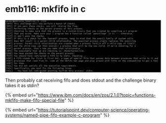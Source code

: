 # emb116: mkfifo in c

![FIFO to stdin of challenge](<../.gitbook/assets/image (197).png>)

Then probably cat receiving fifo and does stdout and the challenge binary takes it as stdin?

{% embed url="https://www.ibm.com/docs/en/zos/2.1.0?topic=functions-mkfifo-make-fifo-special-file" %}

{% embed url="https://tutorialspoint.dev/computer-science/operating-systems/named-pipe-fifo-example-c-program" %}
